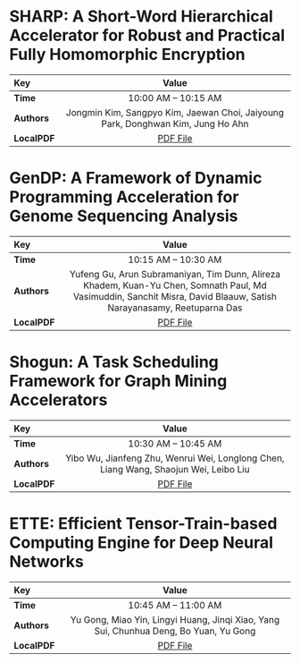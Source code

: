 
# SHARP: A Short-Word Hierarchical Accelerator for Robust and Practical Fully Homomorphic Encryption

| Key | Value |
:----- | :----: 
|**Time** | 10:00 AM – 10:15 AM |
|**Authors** | Jongmin Kim, Sangpyo Kim, Jaewan Choi, Jaiyoung Park, Donghwan Kim, Jung Ho Ahn |
|**LocalPDF** | [PDF File](Kim%20et%20al.%20-%202023%20-%20SHARP%20A%20Short-Word%20Hierarchical%20Accelerator%20for%20R.pdf) |









# GenDP: A Framework of Dynamic Programming Acceleration for Genome Sequencing Analysis

| Key | Value |
:----- | :----: 
|**Time** | 10:15 AM – 10:30 AM |
|**Authors** | Yufeng Gu, Arun Subramaniyan, Tim Dunn, Alireza Khadem, Kuan-Yu Chen, Somnath Paul, Md Vasimuddin, Sanchit Misra, David Blaauw, Satish Narayanasamy, Reetuparna Das |
|**LocalPDF** | [PDF File](Gu%20et%20al.%20-%202023%20-%20GenDP%20A%20Framework%20of%20Dynamic%20Programming%20Accelera.pdf) |









# Shogun: A Task Scheduling Framework for Graph Mining Accelerators

| Key | Value |
:----- | :----: 
|**Time** | 10:30 AM – 10:45 AM |
|**Authors** | Yibo Wu, Jianfeng Zhu, Wenrui Wei, Longlong Chen, Liang Wang, Shaojun Wei, Leibo Liu |
|**LocalPDF** | [PDF File](Wu%20et%20al.%20-%202023%20-%20Shogun%20A%20Task%20Scheduling%20Framework%20for%20Graph%20Mini.pdf) |









# ETTE: Efficient Tensor-Train-based Computing Engine for Deep Neural Networks

| Key | Value |
:----- | :----: 
|**Time** | 10:45 AM – 11:00 AM |
|**Authors** | Yu Gong, Miao Yin, Lingyi Huang, Jinqi Xiao, Yang Sui, Chunhua Deng, Bo Yuan, Yu Gong |
|**LocalPDF** | [PDF File](Gong%20et%20al.%20-%202023%20-%20ETTE%20Efficient%20Tensor-Train-based%20Computing%20Engin.pdf) |








